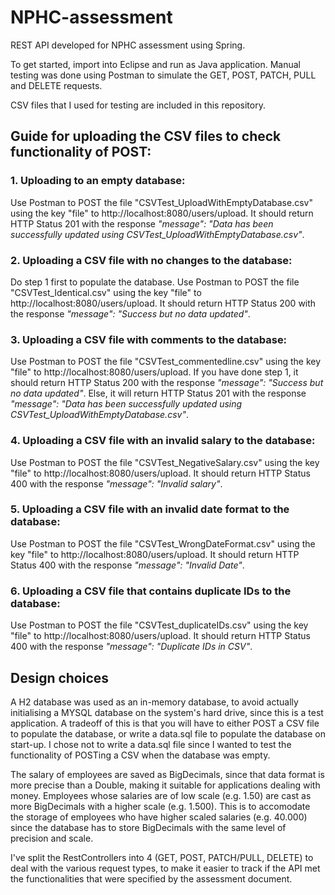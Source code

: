 # NPHC-assessment
REST API developed for NPHC assessment using Spring.

To get started, import into Eclipse and run as Java application. Manual testing was done using Postman to simulate the GET, POST, PATCH, PULL and DELETE requests.

CSV files that I used for testing are included in this repository.

## Guide for uploading the CSV files to check functionality of POST:
### 1. Uploading to an empty database:
Use Postman to POST the file "CSVTest_UploadWithEmptyDatabase.csv" using the key "file" to http://localhost:8080/users/upload. It should return HTTP Status 201 with the response *"message": "Data has been successfully updated using CSVTest_UploadWithEmptyDatabase.csv"*.

### 2. Uploading a CSV file with no changes to the database:
Do step 1 first to populate the database.
Use Postman to POST the file "CSVTest_Identical.csv" using the key "file" to http://localhost:8080/users/upload. It should return HTTP Status 200 with the response *"message": "Success but no data updated"*.

### 3. Uploading a CSV file with comments to the database:
Use Postman to POST the file "CSVTest_commentedline.csv" using the key "file" to http://localhost:8080/users/upload. If you have done step 1, it should return HTTP Status 200 with the response *"message": "Success but no data updated"*. Else, it will return HTTP Status 201 with the response *"message": "Data has been successfully updated using CSVTest_UploadWithEmptyDatabase.csv"*.

### 4. Uploading a CSV file with an invalid salary to the database:
Use Postman to POST the file "CSVTest_NegativeSalary.csv" using the key "file" to http://localhost:8080/users/upload. It should return HTTP Status 400 with the response *"message": "Invalid salary"*.

### 5. Uploading a CSV file with an invalid date format to the database:
Use Postman to POST the file "CSVTest_WrongDateFormat.csv" using the key "file" to http://localhost:8080/users/upload. It should return HTTP Status 400 with the response *"message": "Invalid Date"*.

### 6. Uploading a CSV file that contains duplicate IDs to the database:
Use Postman to POST the file "CSVTest_duplicateIDs.csv" using the key "file" to http://localhost:8080/users/upload. It should return HTTP Status 400 with the response *"message": "Duplicate IDs in CSV"*.


## Design choices

A H2 database was used as an in-memory database, to avoid actually initialising a MYSQL database on the system's hard drive, since this is a test application. A tradeoff of this is that you will have to either POST a CSV file to populate the database, or write a data.sql file to populate the database on start-up. I chose not to write a data.sql file since I wanted to test the functionality of POSTing a CSV when the database was empty.

The salary of employees are saved as BigDecimals, since that data format is more precise than a Double, making it suitable for applications dealing with money. Employees whose salaries are of low scale (e.g. 1.50) are cast as more BigDecimals with a higher scale (e.g. 1.500). This is to accomodate the storage of employees who have higher scaled salaries (e.g. 40.000) since the database has to store BigDecimals with the same level of precision and scale.

I've split the RestControllers into 4 (GET, POST, PATCH/PULL, DELETE) to deal with the various request types, to make it easier to track if the API met the functionalities that were specified by the assessment document.
